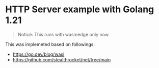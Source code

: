 HTTP Server example with Golang 1.21
====================================

> Notice: This runs with wasmedge only now.

This was implemeted based on followings:
* https://go.dev/blog/wasi
* https://github.com/stealthrocket/net/tree/main

